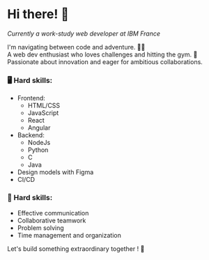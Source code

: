 # Hi there! 👋
*Currently a work-study web developer at IBM France*

I'm navigating between code and adventure. 🏄‍♂️  
A web dev enthusiast who loves challenges and hitting the gym. 🚀  
Passionate about innovation and eager for ambitious collaborations.  

### 🖥️ Hard skills:
- Frontend:
    - HTML/CSS
    - JavaScript
    - React
    - Angular
- Backend:
    - NodeJs
    - Python
    - C
    - Java
- Design models with Figma
- CI/CD

### ‍💼 Hard skills:
- Effective communication
- Collaborative teamwork
- Problem solving
- Time management and organization

Let's build something extraordinary together ! 🤩
